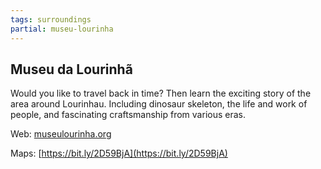 ```yaml
---
tags: surroundings
partial: museu-lourinha
---
```


## Museu da Lourinhã

Would you like to travel back in time? Then learn the exciting story of the area around Lourinhau. Including dinosaur skeleton, the life and work of people, and fascinating craftsmanship from various eras.

Web: [museulourinha.org](https://museulourinha.org)

Maps: [https://bit.ly/2D59BjA](https://bit.ly/2D59BjA)
